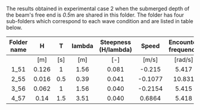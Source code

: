 The results obtained in experimental case 2 when the submerged depth of the beam's free end is *0.5*m are shared in this folder. The folder has four sub-folders which correspond to each wave condition and are listed in table below.

| Folder   name |   H   |  T  | lambda | Steepness (H/lambda) |  Speed  | Encounter frequency |
|:-------------:|:-----:|:---:|:------:|:--------------------:|:-------:|:-------------------:|
|               |  [m]  | [s] |   [m]  |          [-]         |  [m/s]  |       [rad/s]       |
|      1_51     | 0.126 |  1  |  1.56  |         0.081        |  -0.215 |        5.417        |
|      2_55     | 0.016 | 0.5 |  0.39  |         0.041        | -0.1077 |        10.831       |
|      3_56     | 0.062 |  1  |  1.56  |         0.040        | -0.2154 |        5.415        |
|      4_57     |  0.14 | 1.5 |  3.51  |         0.040        |  0.6864 |        5.418        |
